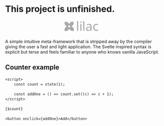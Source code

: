 # This project is unfinished.

<p align="center">
    <img src="assets/lilac.svg" width="120px" alt="Lilac logo">
</p>

A simple intuitive meta-framework that is stripped away by the compiler
giving the user a fast and light application. The Svelte inspired syntax is explicit but terse and feels familiar to anyone who knows vanilla JavaScript.

## Counter example
```
<script>
    const count = state(1);

    const addOne = () => count.set((c) => c + 1);
</script>

{$count}

<button onclick={addOne}>Add</button>
```
